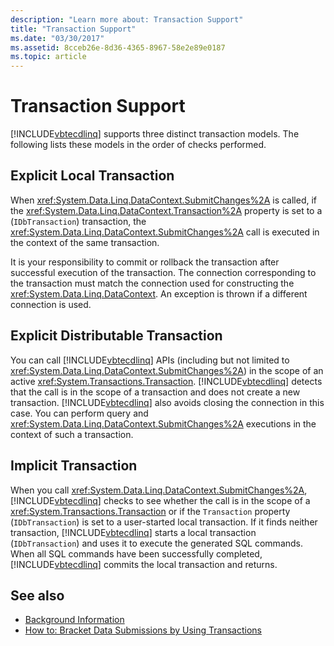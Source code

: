 ```yaml
---
description: "Learn more about: Transaction Support"
title: "Transaction Support"
ms.date: "03/30/2017"
ms.assetid: 8cceb26e-8d36-4365-8967-58e2e89e0187
ms.topic: article
---
```

# Transaction Support

[!INCLUDE[vbtecdlinq](../../../../../../includes/vbtecdlinq-md.md)] supports three distinct transaction models. The following lists these models in the order of checks performed.  
  
## Explicit Local Transaction  

 When <xref:System.Data.Linq.DataContext.SubmitChanges%2A> is called, if the <xref:System.Data.Linq.DataContext.Transaction%2A> property is set to a (`IDbTransaction`) transaction, the <xref:System.Data.Linq.DataContext.SubmitChanges%2A> call is executed in the context of the same transaction.  
  
 It is your responsibility to commit or rollback the transaction after successful execution of the transaction. The connection corresponding to the transaction must match the connection used for constructing the <xref:System.Data.Linq.DataContext>. An exception is thrown if a different connection is used.  
  
## Explicit Distributable Transaction  

 You can call [!INCLUDE[vbtecdlinq](../../../../../../includes/vbtecdlinq-md.md)] APIs (including but not limited to <xref:System.Data.Linq.DataContext.SubmitChanges%2A>) in the scope of an active <xref:System.Transactions.Transaction>. [!INCLUDE[vbtecdlinq](../../../../../../includes/vbtecdlinq-md.md)] detects that the call is in the scope of a transaction and does not create a new transaction. [!INCLUDE[vbtecdlinq](../../../../../../includes/vbtecdlinq-md.md)] also avoids closing the connection in this case. You can perform query and <xref:System.Data.Linq.DataContext.SubmitChanges%2A> executions in the context of such a transaction.  
  
## Implicit Transaction  

 When you call <xref:System.Data.Linq.DataContext.SubmitChanges%2A>, [!INCLUDE[vbtecdlinq](../../../../../../includes/vbtecdlinq-md.md)] checks to see whether the call is in the scope of a <xref:System.Transactions.Transaction> or if the `Transaction` property (`IDbTransaction`) is set to a user-started local transaction. If it finds neither transaction, [!INCLUDE[vbtecdlinq](../../../../../../includes/vbtecdlinq-md.md)] starts a local transaction (`IDbTransaction`) and uses it to execute the generated SQL commands. When all SQL commands have been successfully completed, [!INCLUDE[vbtecdlinq](../../../../../../includes/vbtecdlinq-md.md)] commits the local transaction and returns.  
  
## See also

- [Background Information](background-information.md)
- [How to: Bracket Data Submissions by Using Transactions](how-to-bracket-data-submissions-by-using-transactions.md)

